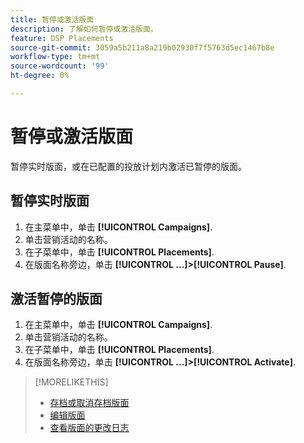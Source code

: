 ```yaml
---
title: 暂停或激活版面
description: 了解如何暂停或激活版面。
feature: DSP Placements
source-git-commit: 3059a5b211a8a219b02930f7f5763d5ec1467b8e
workflow-type: tm+mt
source-wordcount: '99'
ht-degree: 0%

---
```


# 暂停或激活版面

暂停实时版面，或在已配置的投放计划内激活已暂停的版面。

## 暂停实时版面

1. 在主菜单中，单击 **[!UICONTROL Campaigns]**.
1. 单击营销活动的名称。
1. 在子菜单中，单击 **[!UICONTROL Placements]**.
1. 在版面名称旁边，单击  **[!UICONTROL ...]>[!UICONTROL Pause]**.

## 激活暂停的版面

1. 在主菜单中，单击 **[!UICONTROL Campaigns]**.
1. 单击营销活动的名称。
1. 在子菜单中，单击 **[!UICONTROL Placements]**.
1. 在版面名称旁边，单击  **[!UICONTROL ...]>[!UICONTROL Activate]**.

>[!MORELIKETHIS]
>
>* [存档或取消存档版面](placement-archive-unarchive.md)
>* [编辑版面](placement-edit.md)
>* [查看版面的更改日志](placement-change-log.md)

